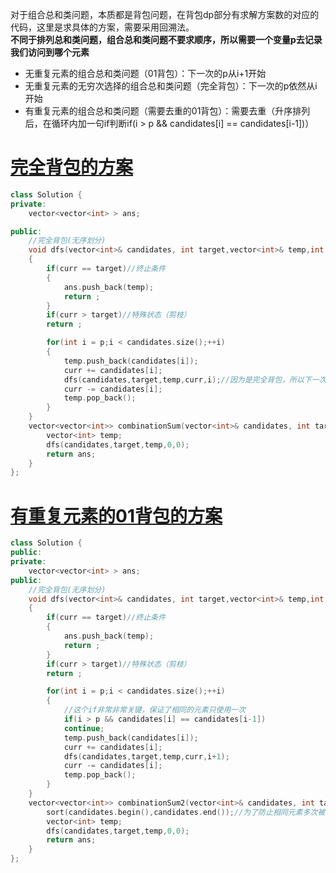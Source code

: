 对于组合总和类问题，本质都是背包问题，在背包dp部分有求解方案数的对应的代码，这里是求具体的方案，需要采用回溯法。   
**不同于排列总和类问题，组合总和类问题不要求顺序，所以需要一个变量p去记录我们访问到哪个元素**   
* 无重复元素的组合总和类问题（01背包）：下一次的p从i+1开始  
* 无重复元素的无穷次选择的组合总和类问题（完全背包）：下一次的p依然从i开始      
* 有重复元素的组合总和类问题（需要去重的01背包）：需要去重（升序排列后，在循环内加一句if判断if(i > p && candidates[i] == candidates[i-1])）
# [完全背包的方案](https://leetcode-cn.com/problems/combination-sum/)
```cpp
class Solution {
private:
    vector<vector<int> > ans;

public:
    //完全背包(无序划分)
    void dfs(vector<int>& candidates, int target,vector<int>& temp,int curr,int p)
    {
        if(curr == target)//终止条件
        {
            ans.push_back(temp);
            return ;
        }
        if(curr > target)//特殊状态（剪枝）
        return ;

        for(int i = p;i < candidates.size();++i)
        {
            temp.push_back(candidates[i]);
            curr += candidates[i];
            dfs(candidates,target,temp,curr,i);//因为是完全背包，所以下一次考虑的还是i
            curr -= candidates[i];
            temp.pop_back();
        }
    }
    vector<vector<int>> combinationSum(vector<int>& candidates, int target) {
        vector<int> temp;
        dfs(candidates,target,temp,0,0);
        return ans;
    }
};
```
# [有重复元素的01背包的方案](https://leetcode-cn.com/problems/combination-sum-ii/)
```cpp
class Solution {
public:
private:
    vector<vector<int> > ans;
public:
    //完全背包(无序划分)
    void dfs(vector<int>& candidates, int target,vector<int>& temp,int curr,int p)
    {
        if(curr == target)//终止条件
        {
            ans.push_back(temp);
            return ;
        }
        if(curr > target)//特殊状态（剪枝）
        return ;

        for(int i = p;i < candidates.size();++i)
        {
            //这个if非常非常关键，保证了相同的元素只使用一次
            if(i > p && candidates[i] == candidates[i-1])
            continue;
            temp.push_back(candidates[i]);
            curr += candidates[i];
            dfs(candidates,target,temp,curr,i+1);
            curr -= candidates[i];
            temp.pop_back();
        }
    }
    vector<vector<int>> combinationSum2(vector<int>& candidates, int target) {
        sort(candidates.begin(),candidates.end());//为了防止相同元素多次被使用必须先排序
        vector<int> temp;
        dfs(candidates,target,temp,0,0);
        return ans;
    }
};
```
